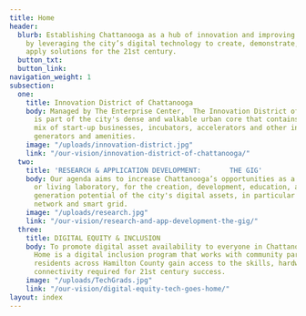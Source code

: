 ```yaml
---
title: Home
header:
  blurb: Establishing Chattanooga as a hub of innovation and improving people’s lives
    by leveraging the city’s digital technology to create, demonstrate, test, and
    apply solutions for the 21st century.
  button_txt: 
  button_link: 
navigation_weight: 1
subsection:
  one:
    title: Innovation District of Chattanooga
    body: Managed by The Enterprise Center,  The Innovation District of Chattanooga
      is part of the city's dense and walkable urban core that contains a catalytic
      mix of start-up businesses, incubators, accelerators and other innovation economy
      generators and amenities.
    image: "/uploads/innovation-district.jpg"
    link: "/our-vision/innovation-district-of-chattanooga/"
  two:
    title: 'RESEARCH & APPLICATION DEVELOPMENT:       THE GIG'
    body: Our agenda aims to increase Chattanooga’s opportunities as a national test-bed,
      or living laboratory, for the creation, development, education, and business
      generation potential of the city's digital assets, in particular the gigabit
      network and smart grid.
    image: "/uploads/research.jpg"
    link: "/our-vision/research-and-app-development-the-gig/"
  three:
    title: DIGITAL EQUITY & INCLUSION
    body: To promote digital asset availability to everyone in Chattanooga, Tech Goes
      Home is a digital inclusion program that works with community partners to help
      residents across Hamilton County gain access to the skills, hardware, and Internet
      connectivity required for 21st century success.
    image: "/uploads/TechGrads.jpg"
    link: "/our-vision/digital-equity-tech-goes-home/"
layout: index
---
```


